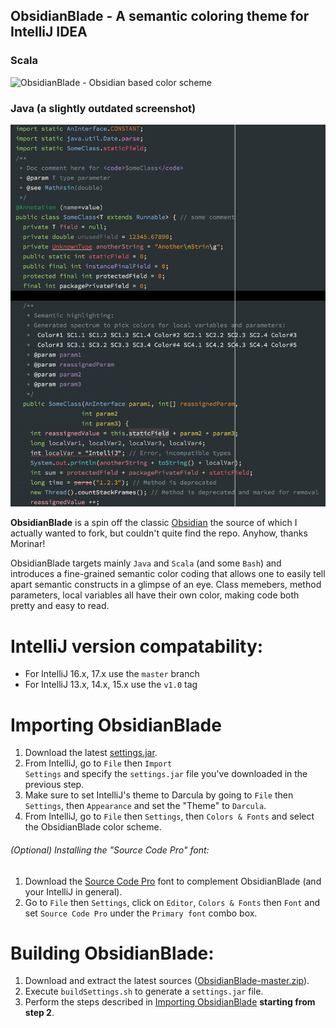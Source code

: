 ObsidianBlade - A semantic coloring theme for IntelliJ IDEA
----------------------------------------------------------

### Scala

![ObsidianBlade - Obsidian based color scheme](https://raw.githubusercontent.com/staslev/ObsidianBlade/master/screenshots/ObsidianBlade-with-Scala-1.png "ObsidianBlade for Scala")

### Java (a slightly outdated screenshot)

![ObsidianBlade - Obsidian based color scheme](https://raw.githubusercontent.com/staslev/ObsidianBlade/master/screenshots/ObsidianBlade-with-Java-1.png "ObsidianBlade for Java")

**ObsidianBlade** is a spin off the classic [Obsidian](http://ideacolorthemes.org/themes/2/) the source of which I actually wanted to fork, but couldn't quite find the repo. Anyhow, thanks Morinar!

ObsidianBlade targets mainly <code>Java</code> and <code>Scala</code> (and some <code>Bash</code>) and introduces a fine-grained semantic color coding that allows one to easily tell apart semantic constructs in a glimpse of an eye. Class memebers, method parameters, local variables all have their own color, making code both pretty and easy to read.

IntelliJ version compatability:
=======================
* For IntelliJ 16.x, 17.x use the `master` branch
* For IntelliJ 13.x, 14.x, 15.x use the `v1.0` tag

Importing ObsidianBlade
=======================

1.  Download the latest [settings.jar](https://github.com/staslev/ObsidianBlade/raw/master/settings.jar).
2.  From IntelliJ, go to <code>File</code> then <code>Import Settings</code> and specify the <code>settings.jar</code> file you've downloaded in the previous step.
3.  Make sure to set IntelliJ's theme to Darcula by going to <code>File</code> then <code>Settings</code>, then <code>Appearance</code> and set the "Theme" to <code>Darcula</code>.
4.  From IntelliJ, go to <code>File</code> then <code>Settings</code>, then <code>Colors & Fonts</code> and select the ObsidianBlade color scheme.

###### (Optional) Installing the "Source Code Pro" font:
1.  Download the [Source Code Pro](http://downloads.sourceforge.net/project/sourcecodepro.adobe/SourceCodePro_FontsOnly-1.017.zip) font to complement ObsidianBlade (and your IntelliJ in general).
2.  Go to <code>File</code> then <code>Settings</code>, click on <code>Editor</code>, <code>Colors &amp; Fonts</code> then <code>Font</code> and set <code>Source Code Pro</code> under the <code>Primary font</code> combo box.

Building ObsidianBlade:
=======================

1.  Download and extract the latest sources ([ObsidianBlade-master.zip](https://github.com/staslev/ObsidianBlade/archive/master.zip)).
2.  Execute <code>buildSettings.sh</code> to generate a <code>settings.jar</code> file.
3.  Perform the steps described in [Importing ObsidianBlade](https://github.com/staslev/ObsidianBlade#importing-obsidianblade) **starting from step 2**.
